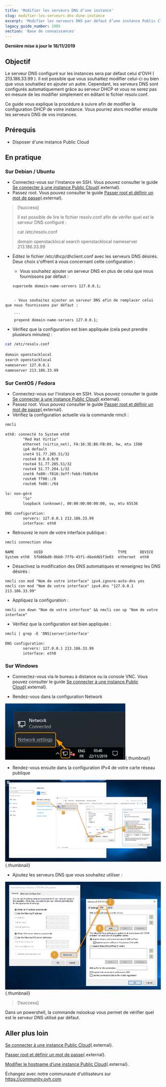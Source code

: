 ```yaml
---
title: 'Modifier les serveurs DNS d’une instance'
slug: modifier-les-serveurs-dns-dune-instance
excerpt: 'Modifier les serveurs DNS par défaut d’une instance Public Cloud'
legacy_guide_number: 1985
section: 'Base de connaissances'
---
```


**Dernière mise à jour le 18/11/2019**

## Objectif

Le serveur DNS configuré sur les instances sera par défaut celui d'OVH ( 213.186.33.99 ). Il est possible que vous souhaitiez modifier celui-ci ou bien que vous souhaitiez en ajouter un autre. Cependant, les serveurs DNS sont configurés automatiquement grâce au serveur DHCP et vous ne serez pas en mesure de les modifier simplement en éditant le fichier resolv.conf.

Ce guide vous explique la procédure à suivre afin de modifier la configuration DHCP de votre instance. Vous pourrez alors  modifier ensuite les serveurs DNS de vos instances.


## Prérequis
- Disposer d'une instance Public Cloud

## En pratique

### Sur Debian / Ubuntu

- Connectez-vous sur l'instance en SSH. Vous pouvez consulter le guide [Se connecter à une instance Public Cloud](https://docs.ovh.com/fr/public-cloud/premiere-connexion/){.external}.
- Passez root. Vous pouvez consulter le guide [Passer root et définir un mot de passe](https://docs.ovh.com/fr/public-cloud/passer-root-et-definir-un-mot-de-passe/){.external}.

> [!success]
>
> Il est possible de lire le fichier  resolv.conf  afin de vérifer quel est le serveur DNS configuré :
> 
> cat /etc/resolv.conf
> 
> 
> domain openstacklocal
> search openstacklocal
> nameserver 213.186.33.99
>

- Éditez le fichier /etc/dhcp/dhclient.conf avec les serveurs DNS désirés.
Deux choix s'offrent à vous concernant cette configuration :

    - Vous souhaitez ajouter un serveur DNS en plus de celui que nous fournissons par défaut :
  
    ```
    supersede domain-name-servers 127.0.0.1;
```

    - Vous souhaitez ajouter un serveur DNS afin de remplacer celui que nous fournissons par défaut :
    
    ```
    prepend domain-name-servers 127.0.0.1;
```
 
- Vérifiez que la configuration est bien appliquée (cela peut prendre plusieurs minutes) :

```bash
cat /etc/resolv.conf

domain openstacklocal
search openstacklocal
nameserver 127.0.0.1
nameserver 213.186.33.99
```

### Sur CentOS / Fedora

- Connectez-vous sur l'instance en SSH. Vous pouvez consulter le guide [Se connecter à une instance Public Cloud](https://docs.ovh.com/fr/public-cloud/premiere-connexion/){.external}.
- Passez root. Vous pouvez consulter le guide [Passer root et définir un mot de passe](https://docs.ovh.com/fr/public-cloud/passer-root-et-definir-un-mot-de-passe/){.external}.
- Vérifiez la configuration actuelle via la commande nmcli :

```
nmcli
 
eth0: connecté to System eth0
        "Red Hat Virtio"
        ethernet (virtio_net), FA:16:3E:B6:FB:89, hw, mtu 1500
        ip4 default
        inet4 51.77.205.51/32
        route4 0.0.0.0/0
        route4 51.77.205.51/32
        route4 51.77.204.1/32
        inet6 fe80::f816:3eff:feb6:fb89/64
        route6 ff00::/8
        route6 fe80::/64
 
lo: non-géré
        "lo"
        loopback (unknown), 00:00:00:00:00:00, sw, mtu 65536
 
DNS configuration:
        servers: 127.0.0.1 213.186.33.99
        interface: eth0
```
- Retrouvez le nom de votre interface publique :

```
nmcli connection show
 
NAME         UUID                                  TYPE      DEVICE
System eth0  5fb06bd0-0bb0-7ffb-45f1-d6edd65f3e03  ethernet  eth0
```
- Désactivez la modification des DNS automatiques et renseignez les DNS désirés :

```
nmcli con mod "Nom de votre interface" ipv4.ignore-auto-dns yes
nmcli con mod "Nom de votre interface" ipv4.dns "127.0.0.1 213.186.33.99"
```
- Appliquez la configuration :

```
nmcli con down "Nom de votre interface" && nmcli con up "Nom de votre interface"
```
- Vérifiez que la configuration est bien appliquée :

```
nmcli | grep -E 'DNS|server|interface'
 
DNS configuration:
        servers: 127.0.0.1 213.186.33.99
        interface: eth0
```

### Sur Windows

- Connectez-vous via le bureau à distance ou la console VNC. Vous pouvez consulter le guide [Se connecter à une instance Public Cloud](https://docs.ovh.com/fr/public-cloud/premiere-connexion/){.external}.

- Rendez-vous dans la configuration Network

![change-dns-servers](images/changednsservers1.png){.thumbnail}

- Rendez-vous ensuite dans la configuration IPv4 de votre carte réseau publique

![change-dns-servers](images/changednsservers2.png){.thumbnail}

- Ajoutez les serveurs DNS que vous souhaitez utiliser :

![change-dns-servers](images/changednsservers3.png){.thumbnail}

> [!success]
>
Dans un powershell, la commande nslookup vous permet de vérifier quel est le serveur DNS utilisé par défaut.
>

## Aller plus loin

[Se connecter à une instance Public Cloud](https://docs.ovh.com/fr/public-cloud/premiere-connexion/){.external}.

[Passer root et définir un mot de passe](https://docs.ovh.com/fr/public-cloud/passer-root-et-definir-un-mot-de-passe/){.external}.

[Modifier le hostname d’une instance Public Cloud](https://docs.ovh.com/fr/public-cloud/modifier-le-hostname-dune-instance/){.external}.

Échangez avec notre communauté d'utilisateurs sur <https://community.ovh.com>
